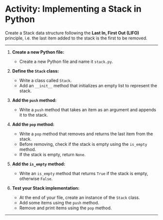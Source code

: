 # Activity: Implementing a Stack in Python

Create a Stack data structure following the **Last In, First Out (LIFO)** principle,
i.e. the last item added to the stack is the first to be removed.

---

1. **Create a new Python file:**

   - Create a new Python file and name it `stack.py`.

2. **Define the `Stack` class:**

   - Write a class called `Stack`.
   - Add an `__init__` method that initializes an empty list to represent the stack.

3. **Add the `push` method:**

   - Write a `push` method that takes an item as an argument and appends it to the stack.

4. **Add the `pop` method:**

   - Write a `pop` method that removes and returns the last item from the stack.
   - Before removing, check if the stack is empty using the `is_empty` method.
   - If the stack is empty, return `None`.

5. **Add the `is_empty` method:**

   - Write an `is_empty` method that returns `True` if the stack is empty, otherwise `False`.

6. **Test your Stack implementation:**
   - At the end of your file, create an instance of the `Stack` class.
   - Add some items using the `push` method.
   - Remove and print items using the `pop` method.

---
